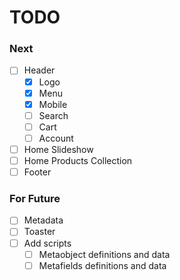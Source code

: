 # TODO

### Next
- [ ] Header
    - [x] Logo
    - [x] Menu
    - [x] Mobile
    - [ ] Search
    - [ ] Cart
    - [ ] Account
- [ ] Home Slideshow
- [ ] Home Products Collection
- [ ] Footer

### For Future
- [ ] Metadata
- [ ] Toaster
- [ ] Add scripts
    - [ ] Metaobject definitions and data
    - [ ] Metafields definitions and data
